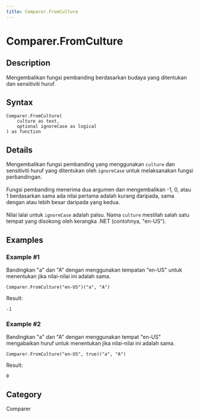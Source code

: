 ```yaml
---
title: Comparer.FromCulture
---
```


# Comparer.FromCulture


## Description

Mengembalikan fungsi pembanding berdasarkan budaya yang ditentukan dan sensitiviti huruf.


## Syntax

```powerquery
Comparer.FromCulture(
    culture as text,
    optional ignoreCase as logical
) as function
```


## Details

Mengembalikan fungsi pembanding yang menggunakan <code>culture</code> dan sensitiviti huruf yang ditentukan oleh <code>ignoreCase</code> untuk melaksanakan fungsi perbandingan.<br />      <br />      Fungsi pembanding menerima dua argumen dan mengembalikan -1, 0, atau 1 berdasarkan sama ada nilai pertama adalah kurang daripada, sama dengan atau lebih besar daripada yang kedua.<br />      <br />      Nilai lalai untuk <code>ignoreCase</code> adalah palsu. Nama <code>culture</code> mestilah salah satu tempat yang disokong oleh kerangka .NET (contohnya, "en-US").    


## Examples

### Example #1 
Bandingkan &#34;a&#34; dan &#34;A&#34; dengan menggunakan tempatan &#34;en-US&#34; untuk menentukan jika nilai-nilai ini adalah sama.
```powerquery
Comparer.FromCulture("en-US")("a", "A")
```

Result: 
```powerquery
-1
```


### Example #2 
Bandingkan &#34;a&#34; dan &#34;A&#34; dengan menggunakan tempat &#34;en-US&#34; mengabaikan huruf untuk menentukan jika nilai-nilai ini adalah sama.
```powerquery
Comparer.FromCulture("en-US", true)("a", "A")
```

Result: 
```powerquery
0
```




## Category
Comparer
